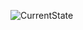 ![CurrentState](https://github.com/Yanezzz12/RobotCartesiano/assets/60891165/957f4814-f5ac-4ed0-9a4a-c78939333128)
